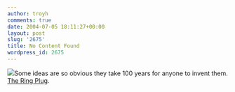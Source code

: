 ```yaml
---
author: troyh
comments: true
date: 2004-07-05 18:11:27+00:00
layout: post
slug: '2675'
title: No Content Found
wordpress_id: 2675
---
```


![](/archives/ringplug.jpg)Some ideas are so obvious they take 100 years for anyone to invent them. [The Ring Plug](http://www.apartmenttherapy.com/main/archives/000556.html).
